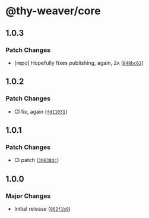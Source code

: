 # @thy-weaver/core

## 1.0.3

### Patch Changes

- [repo] Hopefully fixes publishing, again, 2x ([`848bc62`](https://github.com/greatsquare0/thy-weaver/commit/848bc62abd1ebe950b314e721c55ac2a7b0d1f51))

## 1.0.2

### Patch Changes

- CI fix, again ([`fd11031`](https://github.com/greatsquare0/thy-weaver/commit/fd11031d338adc451cbe57bbcd1499bcf05301f2))

## 1.0.1

### Patch Changes

- CI patch ([`30638dc`](https://github.com/greatsquare0/thy-weaver/commit/30638dc37e61e9dbb58e8c06d784fd784081305f))

## 1.0.0

### Major Changes

- Initial release ([`962f1b9`](https://github.com/greatsquare0/thy-weaver/commit/962f1b9e6604c1feb994f9f4bd8ea843e36beb43))
